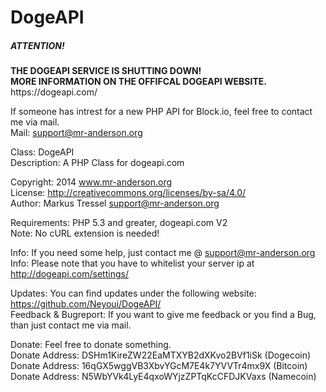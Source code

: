 DogeAPI
=======

<h5>ATTENTION!</h5>
<strong>THE DOGEAPI SERVICE IS SHUTTING DOWN!</strong><br />
<strong>MORE INFORMATION ON THE OFFIFCAL DOGEAPI WEBSITE.</strong><br />
https://dogeapi.com/<br />

If someone has intrest for a new PHP API for Block.io, feel free to contact me via mail.<br />
Mail: support@mr-anderson.org


Class: DogeAPI<br />
Description: A PHP Class for dogeapi.com<br />

Copyright: 2014 www.mr-anderson.org<br />
License: http://creativecommons.org/licenses/by-sa/4.0/<br />
Author: Markus Tressel <support@mr-anderson.org> <br />


Requirements: PHP 5.3 and greater, dogeapi.com V2<br />
Note: No cURL extension is needed!<br />


Info: If you need some help, just contact me @ support@mr-anderson.org<br />
Info: Please note that you have to whitelist your server ip at http://dogeapi.com/settings/<br />


Updates: You can find updates under the following website: https://github.com/Neyoui/DogeAPI/<br />
Feedback & Bugreport: If you want to give me feedback or you find a Bug, than just contact me via mail.<br />


Donate: Feel free to donate something.<br />
Donate Address: DSHm1KireZW22EaMTXYB2dXKvo2BVf1iSk (Dogecoin)<br />
Donate Address: 16qGX5wggVB3XbvYGcM7E4k7YVVTr4mx9X (Bitcoin)<br />
Donate Address: N5WbYVk4LyE4qxoWYjzZPTqKcCFDJKVaxs (Namecoin)<br />

